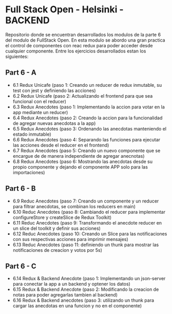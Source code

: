 # Full Stack Open - Helsinki - BACKEND

Repositorio donde se encuentran desarrollados los modulos de la parte 6 del modulo de FullStack Open.
En esta modulo se abordo una gran practica el control de componentes con reac redux para poder acceder desde cualquier componente.
Entre los ejercicios desarrollados estan los siguientes:

## Part 6 - A 

- 6.1 Redux Unicafe (paso 1: Creando un reducer de redux inmutable, su test con jest y definiendo las acciones)
- 6.2 Redux Unicafe (paso 2: Actualizando el frontend para que sea funcional con el reducer)
- 6.3 Redux Anecdotes (paso 1: Implementando la accion para votar en la app mediante un reducer)
- 6.4 Redux Anecdotes (paso 2: Creando la accion para la funcionalidad de agregar nuevas anecdotas a la app)
- 6.5 Redux Anecdotes (paso 3: Ordenando las anecdotas manteniendo el estado inmutable)
- 6.6 Redux Anecdotes (paso 4: Separando las funciones para ejecutar las acciones desde el reducer en el frontend)
- 6.7 Redux Anecdotes (paso 5: Creando un nuevo componente que se encargue de de manera independiente de agregar anecnotas)
- 6.8 Redux Anecdotes (paso 6: Mostrando las anecdotas desde su propio componente y dejando el componente APP solo para las importaciones)

## Part 6 - B
- 6.9 Reduc Anecdotes (paso 7: Creando un componente y un reducer para filtrar anecdotas, se combinan los reducers en main)
- 6.10 Reduc Anecdotes (paso 8: Cambiando el reducer para implementar configureStore y createSlice de Redux Toolkit)
- 6.11 Reduc Anecdotes (paso 9: Transformando el anecdote reducer en un slice del toolkit y definir sus acciones)
- 6.12 Reduc Anecdotes (paso 10: Creando un Slice para las notificaciones con sus respectivas acciones para imprimir mensajes)
- 6.13 Reduc Anecdotes (paso 11: definiendo un thunk para mostrar las notificaciones de creacion y votos por 5s)

## Part 6 - C
- 6.14 Redux & Backend Anecdote (paso 1: Implementando un json-server para conectar la app a un backend y optener los datos)
- 6.15 Redux & Backend Anecdote (paso 2: Modificando la creacion de notas para poder agregarlas tambien al backend)
-  6.16 Redux & Backend anecdotes (paso 3: utilizando un thunk para cargar las anecdotas en una funcion y no en el componente)